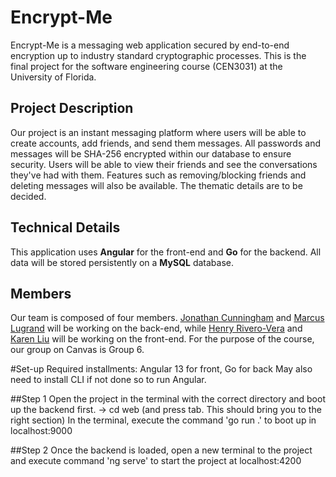 # Encrypt-Me
Encrypt-Me is a messaging web application secured by end-to-end encryption up to industry standard cryptographic processes. This is the final project for the software engineering course (CEN3031) at the University of Florida.

## Project Description
Our project is an instant messaging platform where users will be able to create accounts, add friends, and send them messages. All passwords and messages will be SHA-256 encrypted within our database to ensure security. Users will be able to view their friends and see the conversations they've had with them. Features such as removing/blocking friends and deleting messages will also be available. The thematic details are to be decided.

## Technical Details
This application uses **Angular** for the front-end and **Go** for the backend. All data will be stored persistently on a **MySQL** database.

## Members
Our team is composed of four members. [Jonathan Cunningham](https://github.com/Nidaoke) and [Marcus Lugrand](https://github.com/marcuslugrand) will be working on the back-end, while [Henry Rivero-Vera](https://github.com/henryriverovera) and [Karen Liu](https://github.com/KareO2) will be working on the front-end. For the purpose of the course, our group on Canvas is Group 6.

#Set-up
Required installments: Angular 13 for front, Go for back
May also need to install CLI if not done so to run Angular.

##Step 1
Open the project in the terminal with the correct directory and boot up the backend first. 
-> cd web (and press tab. This should bring you to the right section)
In the terminal, execute the command 'go run .' to boot up in localhost:9000

##Step 2
Once the backend is loaded, open a new terminal to the project and execute command 'ng serve' to start the project at localhost:4200
